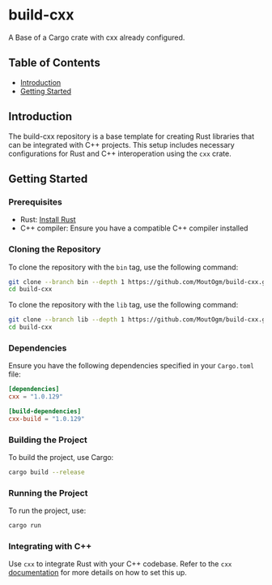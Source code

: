 # build-cxx

A Base of a Cargo crate with cxx already configured.

## Table of Contents

- [Introduction](#introduction)
- [Getting Started](#getting-started)

## Introduction

The build-cxx repository is a base template for creating Rust libraries that can be integrated with C++ projects. This setup includes necessary configurations for Rust and C++ interoperation using the `cxx` crate.

## Getting Started

### Prerequisites

- Rust: [Install Rust](https://www.rust-lang.org/tools/install)
- C++ compiler: Ensure you have a compatible C++ compiler installed

### Cloning the Repository

To clone the repository with the `bin` tag, use the following command:
```sh
git clone --branch bin --depth 1 https://github.com/MoutOgm/build-cxx.git
cd build-cxx
```

To clone the repository with the `lib` tag, use the following command:
```sh
git clone --branch lib --depth 1 https://github.com/MoutOgm/build-cxx.git
cd build-cxx
```

### Dependencies

Ensure you have the following dependencies specified in your `Cargo.toml` file:
```toml
[dependencies]
cxx = "1.0.129"

[build-dependencies]
cxx-build = "1.0.129"
```

### Building the Project

To build the project, use Cargo:
```sh
cargo build --release
```

### Running the Project

To run the project, use:
```sh
cargo run
```

### Integrating with C++

Use `cxx` to integrate Rust with your C++ codebase. Refer to the `cxx` [documentation](https://cxx.rs) for more details on how to set this up.
